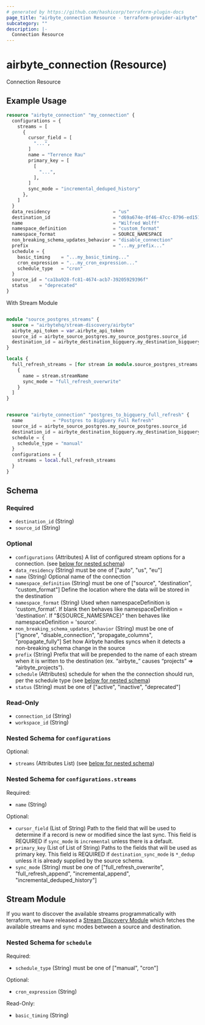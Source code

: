 ```yaml
---
# generated by https://github.com/hashicorp/terraform-plugin-docs
page_title: "airbyte_connection Resource - terraform-provider-airbyte"
subcategory: ""
description: |-
  Connection Resource
---
```


# airbyte_connection (Resource)

Connection Resource

## Example Usage

```terraform
resource "airbyte_connection" "my_connection" {
  configurations = {
    streams = [
      {
        cursor_field = [
          "...",
        ]
        name = "Terrence Rau"
        primary_key = [
          [
            "...",
          ],
        ]
        sync_mode = "incremental_deduped_history"
      },
    ]
  }
  data_residency                       = "us"
  destination_id                       = "d69a674e-0f46-47cc-8796-ed151a05dfc2"
  name                                 = "Wilfred Wolff"
  namespace_definition                 = "custom_format"
  namespace_format                     = SOURCE_NAMESPACE
  non_breaking_schema_updates_behavior = "disable_connection"
  prefix                               = "...my_prefix..."
  schedule = {
    basic_timing    = "...my_basic_timing..."
    cron_expression = "...my_cron_expression..."
    schedule_type   = "cron"
  }
  source_id = "ca1ba928-fc81-4674-acb7-39205929396f"
  status    = "deprecated"
}
```

With Stream Module 

```terraform

module "source_postgres_streams" {
  source = "airbytehq/stream-discovery/airbyte"
  airbyte_api_token = var.airbyte_api_token
  source_id = airbyte_source_postgres.my_source_postgres.source_id
  destination_id = airbyte_destination_bigquery.my_destination_bigquery.destination_id
}

locals {
  full_refresh_streams = [for stream in module.source_postgres_streams.streams : 
    { 
      name = stream.streamName
      sync_mode = "full_refresh_overwrite"
    }
  ]
}


resource "airbyte_connection" "postgres_to_bigquery_full_refresh" {
  name           = "Postgres to BigQuery Full Refresh"
  source_id = airbyte_source_postgres.my_source_postgres.source_id
  destination_id = airbyte_destination_bigquery.my_destination_bigquery.destination_id
  schedule = {
    schedule_type = "manual"
  }
  configurations = {
    streams = local.full_refresh_streams
  }
}
```

<!-- schema generated by tfplugindocs -->
## Schema

### Required

- `destination_id` (String)
- `source_id` (String)

### Optional

- `configurations` (Attributes) A list of configured stream options for a connection. (see [below for nested schema](#nestedatt--configurations))
- `data_residency` (String) must be one of ["auto", "us", "eu"]
- `name` (String) Optional name of the connection
- `namespace_definition` (String) must be one of ["source", "destination", "custom_format"]
Define the location where the data will be stored in the destination
- `namespace_format` (String) Used when namespaceDefinition is 'custom_format'. If blank then behaves like namespaceDefinition = 'destination'. If "${SOURCE_NAMESPACE}" then behaves like namespaceDefinition = 'source'.
- `non_breaking_schema_updates_behavior` (String) must be one of ["ignore", "disable_connection", "propagate_columns", "propagate_fully"]
Set how Airbyte handles syncs when it detects a non-breaking schema change in the source
- `prefix` (String) Prefix that will be prepended to the name of each stream when it is written to the destination (ex. “airbyte_” causes “projects” => “airbyte_projects”).
- `schedule` (Attributes) schedule for when the the connection should run, per the schedule type (see [below for nested schema](#nestedatt--schedule))
- `status` (String) must be one of ["active", "inactive", "deprecated"]

### Read-Only

- `connection_id` (String)
- `workspace_id` (String)

<a id="nestedatt--configurations"></a>
### Nested Schema for `configurations`

Optional:

- `streams` (Attributes List) (see [below for nested schema](#nestedatt--configurations--streams))

<a id="nestedatt--configurations--streams"></a>
### Nested Schema for `configurations.streams`

Required:

- `name` (String)

Optional:

- `cursor_field` (List of String) Path to the field that will be used to determine if a record is new or modified since the last sync. This field is REQUIRED if `sync_mode` is `incremental` unless there is a default.
- `primary_key` (List of List of String) Paths to the fields that will be used as primary key. This field is REQUIRED if `destination_sync_mode` is `*_dedup` unless it is already supplied by the source schema.
- `sync_mode` (String) must be one of ["full_refresh_overwrite", "full_refresh_append", "incremental_append", "incremental_deduped_history"]

## Stream Module
If you want to discover the available streams programmatically with terraform, we have released a [Stream Discovery Module](https://registry.terraform.io/modules/airbytehq/stream-discovery/airbyte/latest) which fetches the available streams and sync modes between a source and destination.


<a id="nestedatt--schedule"></a>
### Nested Schema for `schedule`

Required:

- `schedule_type` (String) must be one of ["manual", "cron"]

Optional:

- `cron_expression` (String)

Read-Only:

- `basic_timing` (String)


